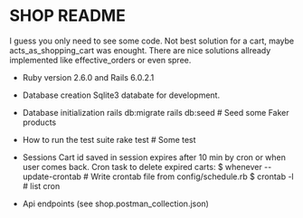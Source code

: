# SHOP README

 I guess you only need to see some code. Not best solution for a cart, maybe acts_as_shopping_cart was enought.
 There are nice solutions allready implemented like effective_orders or even spree. 

* Ruby version 2.6.0 and Rails 6.0.2.1

* Database creation
  Sqlite3 databate for development.

* Database initialization
  rails db:migrate
  rails db:seed     # Seed some Faker products

* How to run the test suite
  rake test         # Some test

* Sessions
  Cart id saved in session expires after 10 min by cron or when user comes back.
  Cron task to delete expired carts:
    $ whenever --update-crontab    # Write crontab file from config/schedule.rb 
    $ crontab -l                   # list cron

* Api endpoints (see shop.postman_collection.json)
